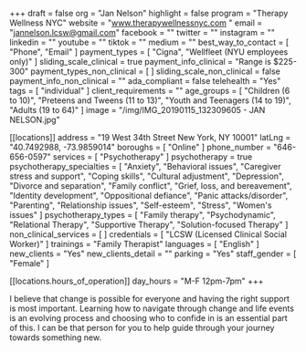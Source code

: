 +++
draft = false
org = "Jan Nelson"
highlight = false
program = "Therapy Wellness NYC"
website = "www.therapywellnessnyc.com "
email = "jannelson.lcsw@gmail.com"
facebook = ""
twitter = ""
instagram = ""
linkedin = ""
youtube = ""
tiktok = ""
medium = ""
best_way_to_contact = [ "Phone", "Email" ]
payment_types = [ "Cigna", "Wellfleet (NYU employees only)" ]
sliding_scale_clinical = true
payment_info_clinical = "Range is $225-300"
payment_types_non_clinical = [ ]
sliding_scale_non_clinical = false
payment_info_non_clinical = ""
ada_compliant = false
telehealth = "Yes"
tags = [ "individual" ]
client_requirements = ""
age_groups = [
  "Children (6 to 10)",
  "Preteens and Tweens (11 to 13)",
  "Youth and Teenagers (14 to 19)",
  "Adults (19 to 64)"
]
image = "/img/IMG_20190115_132309605 - JAN NELSON.jpg"

[[locations]]
address = "19 West 34th Street New York, NY 10001"
latLng = "40.7492988, -73.9859014"
boroughs = [ "Online" ]
phone_number = "646-656-0597"
services = [ "Psychotherapy" ]
psychotherapy = true
psychotherapy_specialties = [
  "Anxiety",
  "Behavioral issues",
  "Caregiver stress and support",
  "Coping skills",
  "Cultural adjustment",
  "Depression",
  "Divorce and separation",
  "Family conflict",
  "Grief, loss, and bereavement",
  "Identity development",
  "Oppositional defiance",
  "Panic attacks/disorder",
  "Parenting",
  "Relationship issues",
  "Self-esteem",
  "Stress",
  "Women's issues"
]
psychotherapy_types = [
  "Family therapy",
  "Psychodynamic",
  "Relational Therapy",
  "Supportive Therapy",
  "Solution-focused Therapy"
]
non_clinical_services = [ ]
credentials = [ "LCSW (Licensed Clinical Social Worker)" ]
trainings = "Family Therapist"
languages = [ "English" ]
new_clients = "Yes"
new_clients_detail = ""
parking = "Yes"
staff_gender = [ "Female" ]

  [[locations.hours_of_operation]]
  day_hours = "M-F 12pm-7pm"
+++

I believe that change is possible for everyone and having the right support is most important. Learning how to navigate through change and life events is an evolving process and choosing who to confide in is an essential part of this. I can be that person for you to help guide through your journey towards something new.

